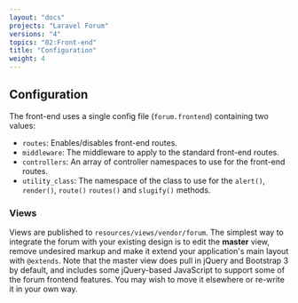 ```yaml
---
layout: "docs"
projects: "Laravel Forum"
versions: "4"
topics: "02:Front-end"
title: "Configuration"
weight: 4
---
```


## Configuration

The front-end uses a single config file (`forum.frontend`) containing two values:

* `routes`: Enables/disables front-end routes.
* `middleware`: The middleware to apply to the standard front-end routes.
* `controllers`: An array of controller namespaces to use for the front-end routes.
* `utility_class`: The namespace of the class to use for the `alert()`, `render()`, `route()` `routes()` and `slugify()` methods.

### Views

Views are published to `resources/views/vendor/forum`. The simplest way to integrate the forum with your existing design is to edit the **master** view, remove undesired markup and make it extend your application's main layout with `@extends`. Note that the master view does pull in jQuery and Bootstrap 3 by default, and includes some jQuery-based JavaScript to support some of the forum frontend features. You may wish to move it elsewhere or re-write it in your own way.
